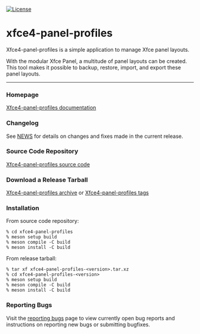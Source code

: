 [![License](https://img.shields.io/badge/License-GPL%20v2-blue.svg)](https://gitlab.xfce.org/apps/xfce4-panel-profiles/-/blob/master/COPYING)

# xfce4-panel-profiles

Xfce4-panel-profiles is a simple application to manage Xfce panel layouts.

With the modular Xfce Panel, a multitude of panel layouts can be created.
This tool makes it possible to backup, restore, import, and export these
panel layouts.

----

### Homepage

[Xfce4-panel-profiles documentation](https://docs.xfce.org/apps/xfce4-panel-profiles/start)

### Changelog

See [NEWS](https://gitlab.xfce.org/apps/xfce4-panel-profiles/-/blob/master/NEWS) for details on changes and fixes made in the current release.

### Source Code Repository

[Xfce4-panel-profiles source code](https://gitlab.xfce.org/apps/xfce4-panel-profiles)

### Download a Release Tarball

[Xfce4-panel-profiles archive](https://archive.xfce.org/src/apps/xfce4-panel-profiles)
    or
[Xfce4-panel-profiles tags](https://gitlab.xfce.org/apps/xfce4-panel-profiles/-/tags)

### Installation

From source code repository: 

    % cd xfce4-panel-profiles
    % meson setup build
    % meson compile -C build
    % meson install -C build

From release tarball:

    % tar xf xfce4-panel-profiles-<version>.tar.xz
    % cd xfce4-panel-profiles-<version>
    % meson setup build
    % meson compile -C build
    % meson install -C build

### Reporting Bugs

Visit the [reporting bugs](https://docs.xfce.org/apps/xfce4-panel-profiles/bugs) page to view currently open bug reports and instructions on reporting new bugs or submitting bugfixes.

